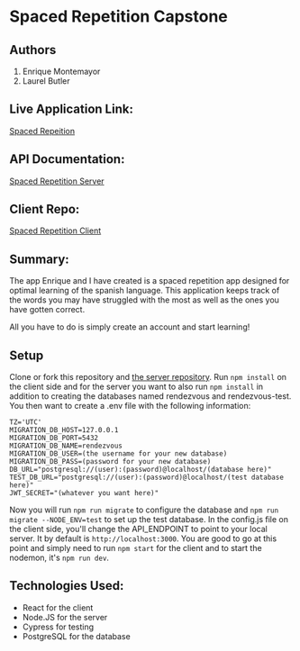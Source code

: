 # Spaced Repetition Capstone

## Authors

1. Enrique Montemayor
2. Laurel Butler

## Live Application Link: 

[Spaced Repeition](https://laurelbutler-spaced-rep.now.sh/)

## API Documentation:
[Spaced Repetition Server](https://github.com/thinkful-ei-bee/spaced-rep-server-laurel-enrique)

## Client Repo: 
[Spaced Repetition Client](https://github.com/thinkful-ei-bee/spaced-rep-client-laurel-enrique)

## Summary:

The app Enrique and I have created is a spaced repetition app designed for optimal learning of the spanish language. This application keeps track of the words you may have struggled with the most as well as the ones you have gotten correct. 

All you have to do is simply create an account and start learning!

## Setup

Clone or fork this repository and [the server repository](https://github.com/thinkful-ei-bee/EastCoast-Team-Project-Capstone3-Server). Run `npm install` on the client side and for the server you want to also run `npm install` in addition to creating the databases named rendezvous and rendezvous-test. You then want to create a .env file with the following information:

```PORT=8000
TZ='UTC'
MIGRATION_DB_HOST=127.0.0.1
MIGRATION_DB_PORT=5432
MIGRATION_DB_NAME=rendezvous
MIGRATION_DB_USER=(the username for your new database)
MIGRATION_DB_PASS=(password for your new database)
DB_URL="postgresql://(user):(password)@localhost/(database here)"
TEST_DB_URL="postgresql://(user):(password)@localhost/(test database here)"
JWT_SECRET="(whatever you want here)"
```

Now you will run `npm run migrate` to configure the database and `npm run migrate --NODE_ENV=test` to set up the test database. In the config.js file on the client side, you'll change the API_ENDPOINT to point to your local server. It by default is `http://localhost:3000`. You are good to go at this point and simply need to run `npm start` for the client and to start the nodemon, it's `npm run dev`.

## Technologies Used:

* React for the client
* Node.JS for the server
* Cypress for testing
* PostgreSQL for the database

